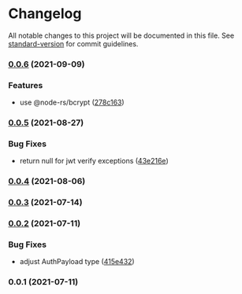 # Changelog

All notable changes to this project will be documented in this file. See [standard-version](https://github.com/conventional-changelog/standard-version) for commit guidelines.

### [0.0.6](https://github.com/distributedvc/amon/compare/v0.0.5...v0.0.6) (2021-09-09)


### Features

* use @node-rs/bcrypt ([278c163](https://github.com/distributedvc/amon/commit/278c1630d4dc7c349bde4e475fb321003ff00fc5))

### [0.0.5](https://github.com/distributedvc/amon/compare/v0.0.4...v0.0.5) (2021-08-27)


### Bug Fixes

* return null for jwt verify exceptions ([43e216e](https://github.com/distributedvc/amon/commit/43e216ea5f83ea651ee5089c3b41720c01909e72))

### [0.0.4](https://github.com/distributedvc/amon/compare/v0.0.3...v0.0.4) (2021-08-06)

### [0.0.3](https://github.com/distributedvc/amon/compare/v0.0.2...v0.0.3) (2021-07-14)

### [0.0.2](https://github.com/distributedvc/amon/compare/v0.0.1...v0.0.2) (2021-07-11)


### Bug Fixes

* adjust AuthPayload type ([415e432](https://github.com/distributedvc/amon/commit/415e432f8a862a2aa245e614de996bbfbb703ad2))

### 0.0.1 (2021-07-11)
